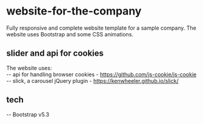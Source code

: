 # website-for-the-company

Fully responsive and complete website template for a sample company. The website uses Bootstrap and some CSS animations.

## slider and api for cookies

The website uses: <br>
-- api for handling browser cookies - https://github.com/js-cookie/js-cookie <br>
-- slick, a carousel jQuery plugin - https://kenwheeler.github.io/slick/ 

## tech

-- Bootstrap v5.3
